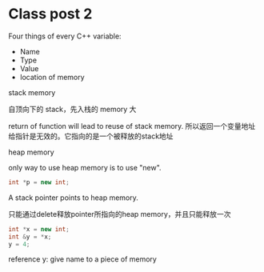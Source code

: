 Class post 2
======

Four things of every C++ variable:
+ Name
+ Type
+ Value
+ location of memory

stack memory

自顶向下的 stack，先入栈的 memory 大

return of function will lead to reuse of stack memory. 所以返回一个变量地址给指针是无效的。它指向的是一个被释放的stack地址

heap memory

only way to use heap memory is to use "new". 

```C++
int *p = new int;
```

A stack pointer points to heap memory.

只能通过delete释放pointer所指向的heap memory，并且只能释放一次

```C++
int *x = new int;
int &y = *x;
y = 4;
```

reference y: give name to a piece of memory

